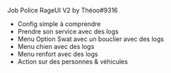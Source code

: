 Job Police RageUI V2 by Théoo#9316

- Config simple à comprendre
- Prendre son service avec des logs 
- Menu Option Swat avec un bouclier avec des logs
- Menu chien avec des logs 
- Menu renfort avec des logs
- Action sur des personnes & véhicules
